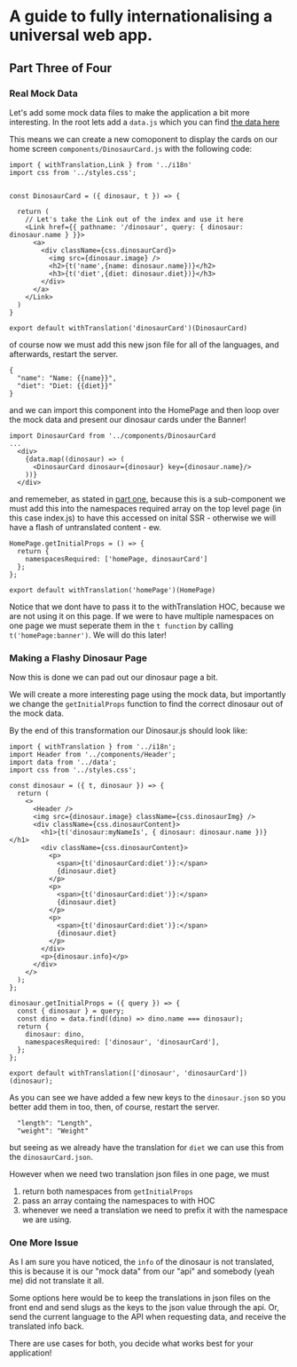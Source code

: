 # A guide to fully internationalising a universal web app.

## Part Three of Four

### Real Mock Data

Let's add some mock data files to make the application a bit more interesting. In the root lets add a `data.js` which you can find [the data here](TODO)

This means we can create a new comoponent to display the cards on our home screen `components/DinosaurCard.js` with the following code:

```
import { withTranslation,Link } from '../i18n'
import css from '../styles.css';


const DinosaurCard = ({ dinosaur, t }) => {

  return (
    // Let's take the Link out of the index and use it here
    <Link href={{ pathname: '/dinosaur', query: { dinosaur: dinosaur.name } }}>
      <a>
        <div className={css.dinosaurCard}>
          <img src={dinosaur.image} />
          <h2>{t('name',{name: dinosaur.name})}</h2>
          <h3>{t('diet',{diet: dinosaur.diet})}</h3>
        </div>
      </a>
    </Link>
  )
}

export default withTranslation('dinosaurCard')(DinosaurCard)
```

of course now we must add this new json file for all of the languages, and afterwards, restart the server.

```
{
  "name": "Name: {{name}}",
  "diet": "Diet: {{diet}}"
}
```

and we can import this component into the HomePage and then loop over the mock data and present our dinosaur cards under the Banner!

```
import DinosaurCard from '../components/DinosaurCard
...
  <div>
    {data.map((dinosaur) => (
      <DinosaurCard dinosaur={dinosaur} key={dinosaur.name}/>
    ))}
  </div>
```

and rememeber, as stated in [part one](TODO), because this is a sub-component we must add this into the namespaces required array on the top level page (in this case index.js) to have this accessed on inital SSR - otherwise we will have a flash of untranslated content - ew.

```
HomePage.getInitialProps = () => {
  return {
    namespacesRequired: ['homePage, dinosaurCard']
  };
};

export default withTranslation('homePage')(HomePage)
```

Notice that we dont have to pass it to the withTranslation HOC, because we are not using it on this page. If we were to have multiple namespaces on one page we must seperate them in the `t function` by calling `t('homePage:banner')`. We will do this later!

### Making a Flashy Dinosaur Page

Now this is done we can pad out our dinosaur page a bit.

We will create a more interesting page using the mock data, but importantly we change the `getInitialProps` function to find the correct dinosaur out of the mock data.

By the end of this transformation our Dinosaur.js should look like:

```
import { withTranslation } from '../i18n';
import Header from '../components/Header';
import data from '../data';
import css from '../styles.css';

const dinosaur = ({ t, dinosaur }) => {
  return (
    <>
      <Header />
      <img src={dinosaur.image} className={css.dinosaurImg} />
      <div className={css.dinosaurContent}>
        <h1>{t('dinosaur:myNameIs', { dinosaur: dinosaur.name })} </h1>
        <div className={css.dinosaurContent}>
          <p>
            <span>{t('dinosaurCard:diet')}:</span>
            {dinosaur.diet}
          </p>
          <p>
            <span>{t('dinosaurCard:diet')}:</span>
            {dinosaur.diet}
          </p>
          <p>
            <span>{t('dinosaurCard:diet')}:</span>
            {dinosaur.diet}
          </p>
        </div>
        <p>{dinosaur.info}</p>
      </div>
    </>
  );
};

dinosaur.getInitialProps = ({ query }) => {
  const { dinosaur } = query;
  const dino = data.find((dino) => dino.name === dinosaur);
  return {
    dinosaur: dino,
    namespacesRequired: ['dinosaur', 'dinosaurCard'],
  };
};

export default withTranslation(['dinosaur', 'dinosaurCard'])(dinosaur);

```

As you can see we have added a few new keys to the `dinosaur.json` so you better add them in too, then, of course, restart the server.

```
  "length": "Length",
  "weight": "Weight"
```

but seeing as we already have the translation for `diet` we can use this from the `dinosaurCard.json`.

However when we need two translation json files in one page, we must

1. return both namespaces from `getInitialProps`
2. pass an array containg the namespaces to with HOC
3. whenever we need a translation we need to prefix it with the namespace we are using.

### One More Issue

As I am sure you have noticed, the `info` of the dinosaur is not translated, this is because it is our "mock data" from our "api" and somebody (yeah me) did not translate it all.

Some options here would be to keep the translations in json files on the front end and send slugs as the keys to the json value through the api. Or, send the current language to the API when requesting data, and receive the translated info back.

There are use cases for both, you decide what works best for your application!
